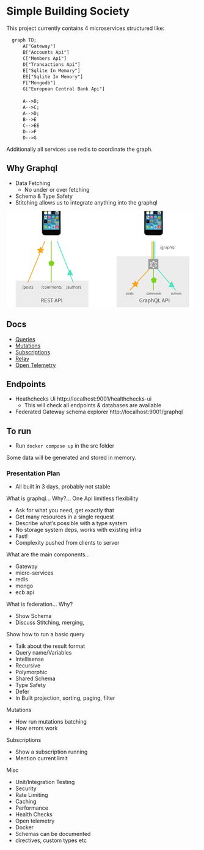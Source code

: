#  Simple Building Society 

This project currently contains 4 microservices structured like:

```mermaid
  graph TD;
      A["Gateway"]
      B["Accounts Api"]
      C["Members Api"]
      D["Transactions Api"]
      E["Sqlite In Memory"]
      EE["Sqlite In Memory"]
      F["Mongodb"]
      G["European Central Bank Api"]

      A-->B;
      A-->C;
      A-->D;
      B-->E
      C-->EE
      D-->F
      D-->G
```

Additionally all services use redis to coordinate the graph.

## Why Graphql

* Data Fetching
  * No under or over fetching
* Schema & Type Safety
* Stitching allows us to integrate anything into the graphql

![Why Graphql](docs/images/requests.png "Why Graphql")

## Docs
* [Queries](docs/Queries.md)
* [Mutations](docs/Mutations.md)
* [Subscriptions](docs/Subscriptions.md)
* [Relay](docs/Relay.md)
* [Open Telemetry](docs/Open_Telemetry.md)

## Endpoints
* Heathchecks Ui http://localhost:9001/healthchecks-ui
  * This will check all endpoints & databases are available
* Federated Gateway schema explorer http://localhost:9001/graphql

## To run
* Run `docker compose up` in the src folder

Some data will be generated and stored in memory.

### Presentation Plan

* All built in 3 days, probably not stable

What is graphql...  Why?... One Api limitless flexibility
* Ask for what you need, get exactly that
* Get many resources in a single request
* Describe what’s possible with a type system
* No storage system deps, works with existing infra
* Fast!
* Complexity pushed from clients to server

What are the main components... 
* Gateway
* micro-services
* redis
* mongo
* ecb api

What is federation... Why?
* Show Schema  
* Discuss Stitching, merging, 

Show how to run a basic query
* Talk about the result format
* Query name/Variables
* Intellisense
* Recursive
* Polymorphic
* Shared Schema
* Type Safety
* Defer
* In Built projection, sorting, paging, filter

Mutations
* How run mutations batching
* How errors work

Subscriptions
* Show a subscription running
* Mention current limit

Misc
* Unit/Integration Testing
* Security
* Rate Limiting
* Caching
* Performance
* Health Checks
* Open telemetry
* Docker
* Schemas can be documented
* directives, custom types etc

